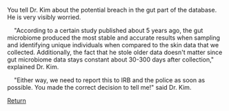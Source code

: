 You tell Dr. Kim about the potential breach in the gut part of the database. He is very visibly worried. <br/>

&nbsp;&nbsp;&nbsp;&nbsp;"According to a certain study published about 5 years ago, the gut microbiome produced the most stable and accurate results when sampling and identifying unique individuals when compared to the skin data that we collected. Additionally, the fact that he stole older data doesn't matter since gut microbiome data stays constant about 30-300 days after collection," explained Dr. Kim. <br/>

&nbsp;&nbsp;&nbsp;&nbsp;"Either way, we need to report this to IRB and the police as soon as possible. You made the correct decision to tell me!" said Dr. Kim. <br/>

[Return](https://ashuang2013.github.io/Bioinformatics-Final/SetUpScenario)
